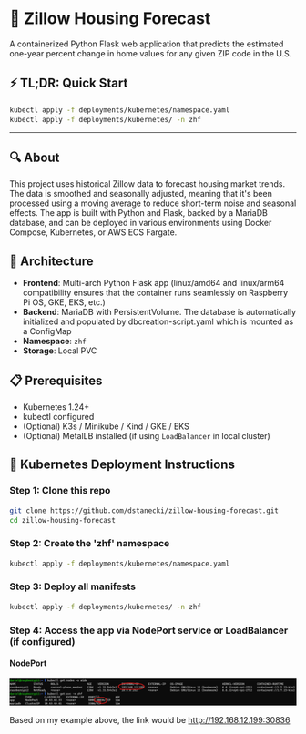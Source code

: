 # 🏡 Zillow Housing Forecast

A containerized Python Flask web application that predicts the estimated one-year percent change in home values for any given ZIP code in the U.S.

## ⚡ TL;DR: Quick Start
```bash
kubectl apply -f deployments/kubernetes/namespace.yaml
kubectl apply -f deployments/kubernetes/ -n zhf
```
---

## 🔍 About

This project uses historical Zillow data to forecast housing market trends. The data is smoothed and seasonally adjusted, meaning that it's been processed using a moving average to reduce short-term noise and seasonal effects. The app is built with Python and Flask, backed by a MariaDB database, and can be deployed in various environments using Docker Compose, Kubernetes, or AWS ECS Fargate.

## 🧱 Architecture

- **Frontend**: Multi-arch Python Flask app (linux/amd64 and linux/arm64 compatibility ensures that the container runs seamlessly on Raspberry Pi OS, GKE, EKS, etc.)
- **Backend**: MariaDB with PersistentVolume. The database is automatically initialized and populated by dbcreation-script.yaml which is mounted as a ConfigMap
- **Namespace**: `zhf`
- **Storage**: Local PVC

## 📋 Prerequisites

- Kubernetes 1.24+
- kubectl configured
- (Optional) K3s / Minikube / Kind / GKE / EKS
- (Optional) MetalLB installed (if using `LoadBalancer` in local cluster)

## 🚀 Kubernetes Deployment Instructions

### Step 1: Clone this repo
```bash
git clone https://github.com/dstanecki/zillow-housing-forecast.git
cd zillow-housing-forecast
```
### Step 2: Create the 'zhf' namespace
```bash
kubectl apply -f deployments/kubernetes/namespace.yaml
```
### Step 3: Deploy all manifests
```bash
kubectl apply -f deployments/kubernetes/ -n zhf
```
### Step 4: Access the app via NodePort service or LoadBalancer (if configured)
#### NodePort 
![Node Port Visual](./images/nodePortVisual.png)

Based on my example above, the link would be http://192.168.12.199:30836
